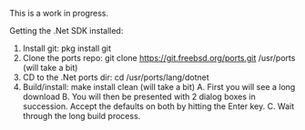 This is a work in progress.

Getting the .Net SDK installed:

1. Install git:   pkg install git
2. Clone the ports repo:   git clone https://git.freebsd.org/ports.git /usr/ports  (will take a bit)
4. CD to the .Net ports dir:  cd /usr/ports/lang/dotnet
5. Build/install:  make install clean (will take a bit)
   A. First you will see a long download
   B. You will then be presented with 2 dialog boxes in succession. Accept the defaults on both by hitting the Enter key.
   C. Wait through the long build process.
   
